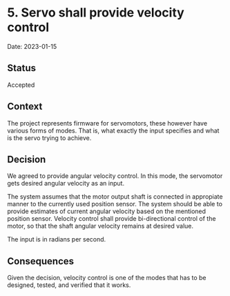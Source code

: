 # 5. Servo shall provide velocity control

Date: 2023-01-15

## Status

Accepted

## Context

The project represents firmware for servomotors, these however have various forms of modes.
That is, what exactly the input specifies and what is the servo trying to achieve.

## Decision

We agreed to provide angular velocity control.
In this mode, the servomotor gets desired angular velocity as an input.

The system assumes that the motor output shaft is connected in appropiate manner to the currently used position sensor.
The system should be able to provide estimates of current angular velocity based on the mentioned position sensor.
Velocity control shall provide bi-directional control of the motor, so that the shaft angular velocity remains at desired value.

The input is in radians per second.

## Consequences

Given the decision, velocity control is one of the modes that has to be designed, tested, and verified that it works.

